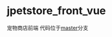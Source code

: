 # jpetstore_front_vue
宠物商店前端
代码位于[master](https://github.com/gexingbanjiu/jpetstore_front_vue/tree/master)分支
